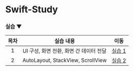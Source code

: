 # Swift-Study

### 실습 ▼ 
| 목차 | 실습 내용 | 이동 |  
| :----------: | :----------: | :----------: |
| 1 | UI 구성, 화면 전환, 화면 간 데이터 전달 | [실습 1](./실습1) |
| 2 | AutoLayout, StackView, ScrollView | [실습 2](./실습2) |
